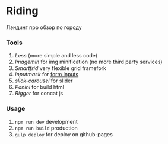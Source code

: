 # Riding

Лэндинг про обзор по городу

### Tools

1. *Less* (more simple and less code)
2. *Imagemin* for img minification (no more third party services) 
3. *Smartfrid* very flexible grid framefork
4. *inputmask* for [form inputs](https://github.com/RobinHerbots/Inputmask)
5. *slick-carousel* for slider
6. *Panini* for build html
7. *Rigger* for concat js

### Usage

1. ```npm run dev``` development
2. ```npm run build``` production
3. ```gulp deploy``` for deploy on github-pages

